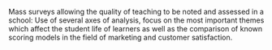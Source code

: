 Mass surveys allowing the quality of teaching to be noted and assessed in a school: Use of several axes of analysis, focus on the most important themes which affect the student life of learners as well as the comparison of known scoring models in the field of marketing and customer satisfaction.
